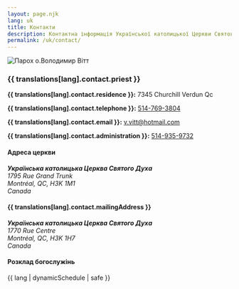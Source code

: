 ```yaml
---
layout: page.njk
lang: uk
title: Контакти
description: Контактна інформація Української католицької Церкви Святого Духа
permalink: /uk/contact/
---
```


<div class="row">
    <div class="col-md-4 mb-4">
        <div class="text-center">
            <img src="{{ '/images/thb_V_Vitt.jpg' | url }}" alt="Парох о.Володимир Вітт" class="img-thumbnail mb-3" style="max-width: 200px;">
        </div>
    </div>
    <div class="col-md-8">
        <div class="card">
            <div class="card-body">
                <h3 class="card-title">{{ translations[lang].contact.priest }}</h3>
                <div class="contact-info">
                    <p class="mb-2">
                        <i class="bi bi-house-door me-2"></i>
                        <strong>{{ translations[lang].contact.residence }}:</strong> 7345 Churchill Verdun Qc
                    </p>
                    <p class="mb-2">
                        <i class="bi bi-telephone me-2"></i>
                        <strong>{{ translations[lang].contact.telephone }}:</strong> 
                        <a href="tel:+15147693804">514-769-3804</a>
                    </p>
                    <p class="mb-2">
                        <i class="bi bi-envelope me-2"></i>
                        <strong>{{ translations[lang].contact.email }}:</strong> 
                        <a href="mailto:v.vitt@hotmail.com">v.vitt@hotmail.com</a>
                    </p>
                    <p class="mb-0">
                        <i class="bi bi-building me-2"></i>
                        <strong>{{ translations[lang].contact.administration }}:</strong> 
                        <a href="tel:+15149359732">514-935-9732</a>
                    </p>
                </div>
            </div>
        </div>
    </div>
</div>

<div class="row mt-4">
    <div class="col-md-6">
        <div class="card">
            <div class="card-body">
                <h4 class="card-title">
                    <i class="bi bi-geo-alt me-2"></i>
                    Адреса церкви
                </h4>
                <address class="mb-0">
                    <strong>Українська католицька Церква Святого Духа</strong><br>
                    1795 Rue Grand Trunk<br>
                    Montréal, QC, H3K 1M1<br>
                    Canada
                </address>
            </div>
        </div>
    </div>
    <div class="col-md-6">
        <div class="card">
            <div class="card-body">
                <h4 class="card-title">
                    <i class="bi bi-mailbox me-2"></i>
                    {{ translations[lang].contact.mailingAddress }}
                </h4>
                <address class="mb-0">
                    <strong>Українська католицька Церква Святого Духа</strong><br>
                    1770 Rue Centre<br>
                    Montréal, QC, H3K 1H7<br>
                    Canada
                </address>
            </div>
        </div>
    </div>
</div>

<div class="row mt-4">
    <div class="col-12">
        <div class="card">
            <div class="card-body">
                <h4 class="card-title">
                    <i class="bi bi-clock me-2"></i>
                    Розклад богослужінь
                </h4>
                <div class="schedule-info">
                    {{ lang | dynamicSchedule | safe }}
                </div>
            </div>
        </div>
    </div>
</div> 